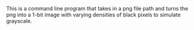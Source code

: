 This is a command line program that takes in a png file path and turns the png into a 1-bit image with varying densities of black pixels to simulate grayscale.
